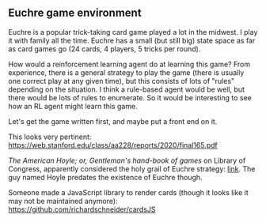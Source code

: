 ## Euchre game environment
Euchre is a popular trick-taking card game played a lot in the midwest. I play it with family all the time. Euchre has a small (but still big) state space as far as card games go (24 cards, 4 players, 5 tricks per round).

How would a reinforcement learning agent do at learning this game? From experience, there is a general strategy to play the game (there is usually one correct play at any given time), but this consists of lots of "rules" depending on the situation. I think a rule-based agent would be well, but there would be lots of rules to enumerate. So it would be interesting to see how an RL agent might learn this game.

Let's get the game written first, and maybe put a front end on it.

This looks very pertinent: https://web.stanford.edu/class/aa228/reports/2020/final165.pdf

*The American Hoyle; or, Gentleman's hand-book of games* on Library of Congress, apparently considered the holy grail of Euchre strategy: [link](https://www.loc.gov/resource/dcmsiabooks.americanhoyleorg00dick_0/?sp=2&st=pdf&pdfPage=1). The guy named Hoyle predates the existence of Euchre though.

Someone made a JavaScript library to render cards (though it looks like it may not be maintained anymore): https://github.com/richardschneider/cardsJS

